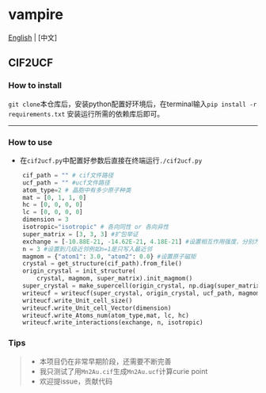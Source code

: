 # vampire
[English](README.md) | [中文]
## CIF2UCF 

### How to install

`git clone`本仓库后，安装python配置好环境后，在terminal输入`pip install -r requirements.txt` 安装运行所需的依赖库后即可。

***

### How to use
+ 在`cif2ucf.py`中配置好参数后直接在终端运行`./cif2ucf.py`

```python 
    cif_path = "" # cif文件路径 
    ucf_path = "" #ucf文件路径
    atom_type=2 # 晶胞中有多少原子种类
    mat = [0, 1, 1, 0] 
    hc = [0, 0, 0, 0]
    lc = [0, 0, 0, 0]
    dimension = 3 
    isotropic="isotropic" # 各向同性 or 各向异性
    super_matrix = [3, 3, 3] #扩包举证
    exchange = [-10.88E-21, -14.62E-21, 4.18E-21] #设置相互作用强度，分别为最近邻、次近邻、次次近邻
    n = 3 #设置到几级近邻例如n=1是只写入最近邻
    magmom = {"atom1": 3.0, "atom2": 0.0} #设置原子磁矩
    crystal = get_structure(cif_path).from_file()
    origin_crystal = init_structure(
        crystal, magmom, super_matrix).init_magmom()
    super_crystal = make_supercell(origin_crystal, np.diag(super_matrix))
    writeucf = writeucf(super_crystal, origin_crystal, ucf_path, magmom)
    writeucf.write_Unit_cell_size() 
    writeucf.write_Unit_cell_Vector(dimension)
    writeucf.write_Atoms_num(atom_type,mat, lc, hc)
    writeucf.write_interactions(exchange, n, isotropic)
```
### Tips
> + 本项目仍在非常早期阶段，还需要不断完善
> + 我只测试了用`Mn2Au.cif`生成`Mn2Au.ucf`计算curie point
> + 欢迎提issue，贡献代码
